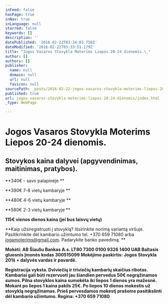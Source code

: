 ```yaml
---
inFeed: false
hasPage: true
inNav: true
inLanguage: null
starred: false
keywords: []
description: ''
datePublished: '2016-02-22T03:34:03.750Z'
dateModified: '2016-02-22T03:33:51.179Z'
title: "Jogos Vasaros Stovykla Moterims Liepos 20-24 dienomis.\_"
author: []
authors: []
publisher:
  name: null
  domain: null
  url: null
  favicon: null
sourcePath: _posts/2016-02-22-jogos-vasaros-stovykla-moterims-liepos-20-24-dienomis.md
published: true
url: jogos-vasaros-stovykla-moterims-liepos-20-24-dienomis/index.html
_type: WebPage

---
```

# Jogos Vasaros Stovykla Moterims Liepos 20-24 dienomis. 

## Stovykos kaina dalyvei (apgyvendinimas, maitinimas, pratybos).

**340€ - savo palapinėje **

**390€ 7-8 vietų kambaryje **

**480€ 4-6 vietų kambaryje **

**580€ 2-3 vietų kambaryje **

**115€ vienos dienos kaina (jei bus laisvų vietų)**

**Kaip užsiregistruoti į stovyklą? Išsirinkite norimą variantą viršuje. Pasitikrinkite dėl kambario užimtumo tel.
+370 659 71080 arba jogamoterims@gmail.com. Padarykite banko pavedimą. **

**Mokėti: AB Šiauliu Bankas A.s. LT80 7300 0100 9326 1400 
UAB Baltasis gluosnis
Įmonės kodas 300515099
Mokėjimo paskirtis: 
Jogos Stovykla 201š + dalyvės vardas ir pavardė.**

**Registracija vyksta.
Dviviečių ir triviečių kambarių skaičius ribotas.
Kambariai gali būti rezervuoti jau šiandien pervedus 50€ negrąžinamos sumos. Pilna stovyklos kaina sumokėta iki liepos 1 dienos yra mažesnė. Mokant po liepos 1 kaina pakils 25€. Po liepos 10 dienos mokestis už stovyklą negrąžinamas.
Prieš pervesdamos mokestį prašome pasitikslinti dėl kambario užimtumo. 
Regina: +370 659 71080**